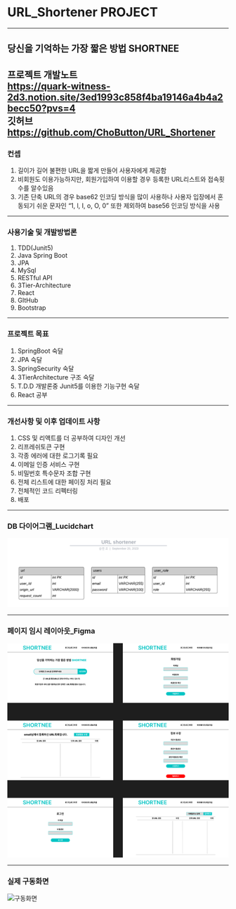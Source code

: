 # URL_Shortener PROJECT

---
## 당신을 기억하는 가장 짧은 방법 SHORTNEE
프로젝트 개발노트   
https://quark-witness-2d3.notion.site/3ed1993c858f4ba19146a4b4a2becc50?pvs=4   
깃허브   
https://github.com/ChoButton/URL_Shortener
---

### 컨셉
1. 길이가 길어 불편한 URL을 짧게 만들어 사용자에게 제공함
2. 비회원도 이용가능하지만, 회원가입하여 이용할 경우 등록한 URL리스트와 접속횟수를 알수있음
3. 기존 단축 URL의 경우 base62 인코딩 방식을 많이 사용하나 사용자 입장에서 혼동되기 쉬운 문자인 “1, l, I, o, O, 0” 또한 제외하여 
base56 인코딩 방식을 사용

---
### 사용기술 및 개발방법론
1. TDD(Junit5)
2. Java Spring Boot
3. JPA
4. MySql
5. RESTful API
6. 3Tier-Architecture
7. React
8. GItHub
9. Bootstrap

---
### 프로젝트 목표
1. SpringBoot 숙달
2. JPA 숙달
3. SpringSecurity 숙달
4. 3TierArchitecture 구조 숙달
5. T.D.D 개발론중 Junit5를 이용한 기능구현 숙달
6. React 공부

---
### 개선사항 및 이후 업데이트 사항
1. CSS 및 리액트를 더 공부하여 디자인 개선
2. 리프레쉬토큰 구현
3. 각종 에러에 대한 로그기록 필요
4. 이메일 인증 서비스 구현
5. 비밀번호 특수문자 조합 구현
6. 전체 리스트에 대한 페이징 처리 필요
7. 전체적인 코드 리펙터링
8. 배포

---
### DB 다이어그램_Lucidchart
![DB 다이어그램](/README/DB.png)

---
### 페이지 임시 레이아웃_Figma
![임시레이아웃](/README/Layout.png)

---
### 실제 구동화면
![구동화면](/README/구동화면.gif)
